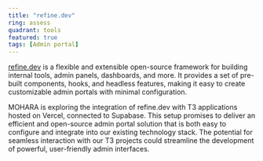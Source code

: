 ```yaml
---
title: "refine.dev"
ring: assess
quadrant: tools
featured: true
tags: [Admin portal]
---
```


[refine.dev](https://refine.dev/) is a flexible and extensible open-source framework for building internal tools, admin panels, dashboards, and more. It provides a set of pre-built components, hooks, and headless features, making it easy to create customizable admin portals with minimal configuration.

MOHARA is exploring the integration of refine.dev with T3 applications hosted on Vercel, connected to Supabase. This setup promises to deliver an efficient and open-source admin portal solution that is both easy to configure and integrate into our existing technology stack. The potential for seamless interaction with our T3 projects could streamline the development of powerful, user-friendly admin interfaces.
